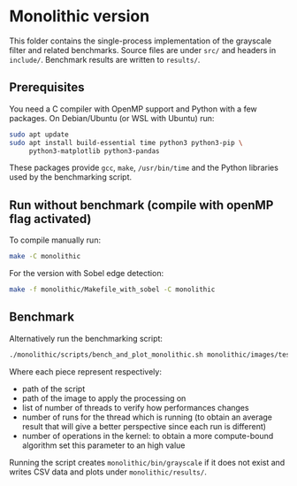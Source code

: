 # Monolithic version

This folder contains the single-process implementation of the grayscale filter
and related benchmarks.  Source files are under `src/` and headers in
`include/`.  Benchmark results are written to `results/`.

## Prerequisites

You need a C compiler with OpenMP support and Python with a few
packages.  On Debian/Ubuntu (or WSL with Ubuntu) run:

```bash
sudo apt update
sudo apt install build-essential time python3 python3-pip \
     python3-matplotlib python3-pandas
```

These packages provide `gcc`, `make`, `/usr/bin/time` and the Python
libraries used by the benchmarking script.

## Run without benchmark (compile with openMP flag activated)

To compile manually run:

```bash
make -C monolithic
```

For the version with Sobel edge detection:

```bash
make -f monolithic/Makefile_with_sobel -C monolithic
```

## Benchmark

Alternatively run the benchmarking script:

```bash
./monolithic/scripts/bench_and_plot_monolithic.sh monolithic/images/test.jpg "1 2 3 4 6" 1 1
```
Where each piece represent respectively:
- path of the script
- path of the image to apply the processing on
- list of number of threads to verify how performances changes
- number of runs for the thread which is running (to obtain an average result that will give a better perspective since each run is different)
- number of operations in the kernel: to obtain a more compute-bound algorithm set this parameter to an high value

Running the script creates `monolithic/bin/grayscale` if it does not
exist and writes CSV data and plots under `monolithic/results/`.
